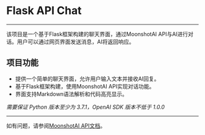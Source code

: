# Flask API Chat
---

该项目是一个基于Flask框架构建的聊天界面，通过MoonshotAI API与AI进行对话。用户可以通过网页界面发送消息，AI将返回响应。

## 项目功能
- 提供一个简单的聊天界面，允许用户输入文本并接收AI回复。
- 基于Flask框架构建，使用MoonshotAI API实现对话功能。
- 界面支持Markdown语法解析和代码高亮显示。


*需要保证 Python 版本至少为 3.7.1，OpenAI SDK 版本不低于 1.0.0*

---

如有问题，请参阅[MoonshotAI API文档](https://platform.moonshot.cn/docs/intro#%E6%96%87%E6%9C%AC%E7%94%9F%E6%88%90%E6%A8%A1%E5%9E%8B)。

